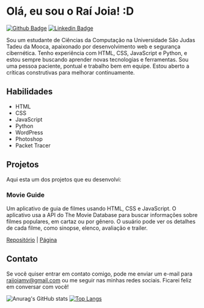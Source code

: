 # Olá, eu sou o Raí Joia! :D

[![Github Badge](https://img.shields.io/badge/-Github-000?style=flat-square&logo=Github&logoColor=white&link=https://github.com/Raijoia)](https://github.com/Raijoia)
[![Linkedin Badge](https://img.shields.io/badge/-LinkedIn-blue?style=flat-square&logo=Linkedin&logoColor=white&link=https://www.linkedin.com/in/raijoia/)](https://www.linkedin.com/in/raijoia/)

Sou um estudante de Ciências da Computação na Universidade São Judas Tadeu da Mooca, apaixonado por desenvolvimento web e segurança cibernética. Tenho experiência com HTML, CSS, JavaScript e Python, e estou sempre buscando aprender novas tecnologias e ferramentas. Sou uma pessoa paciente, pontual e trabalho bem em equipe. Estou aberto a críticas construtivas para melhorar continuamente.

## Habilidades

- HTML
- CSS
- JavaScript
- Python
- WordPress
- Photoshop
- Packet Tracer

## Projetos

Aqui esta um dos projetos que eu desenvolvi:

### Movie Guide

Um aplicativo de guia de filmes usando HTML, CSS e JavaScript. O aplicativo usa a API do The Movie Database para buscar informações sobre filmes populares, em cartaz ou por gênero. O usuário pode ver os detalhes de cada filme, como sinopse, elenco, avaliação e trailer.

[Repositório](https://github.com/Raijoia/Movie-Guide-App-With-Javascript) | [Página](https://raijoia.github.io/Movie-Guide-App-With-Javascript/)

## Contato

Se você quiser entrar em contato comigo, pode me enviar um e-mail para raijoiamv@gmail.com ou me seguir nas minhas redes sociais. Ficarei feliz em conversar com você!

![Anurag's GitHub stats](https://github-readme-stats.vercel.app/api?username=Raijoia&show_icons=true&theme=radical)
[![Top Langs](https://github-readme-stats.vercel.app/api/top-langs/?username=Raijoia&layout=compact&theme=radical)](https://github.com/Raijoia/github-readme-stats)
